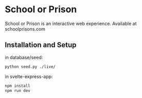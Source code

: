 # School or Prison

School or Prison is an interactive web experience. Available at schoolprisons.com

## Installation and Setup

in database/seed:
```bash
python seed.py ./live/
```
in svelte-express-app:
```bash
npm install
npm run dev
```
